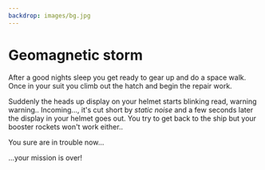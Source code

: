```yaml
---
backdrop: images/bg.jpg
---
```


# Geomagnetic storm

After a good nights sleep you get ready to gear up and do a space walk. Once in your suit you climb out the hatch and begin the repair work.

Suddenly the heads up display on your helmet starts blinking read, warning warning.. Incoming..., it's cut short by _static noise_ and a few seconds later the display in your helmet goes out. You try to get back to the ship but your booster rockets won't work either..

You sure are in trouble now...

...your mission is over!

<Page url="/rocket/en/1" instructions="" action="Return to the start" condition="none" />
